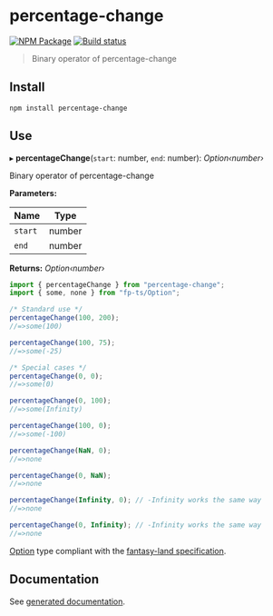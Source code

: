 # percentage-change

[![NPM Package][]](https://npmjs.org/package/percentage-change)
[![Build status][]](https://travis-ci.org/strong-roots-capital/percentage-change)

[npm package]: https://img.shields.io/npm/v/percentage-change.svg
[build status]: https://travis-ci.org/strong-roots-capital/percentage-change.svg?branch=master

> Binary operator of percentage-change

## Install

```shell
npm install percentage-change
```

## Use

▸ **percentageChange**(`start`: number, `end`: number): _Option‹number›_

Binary operator of percentage-change

**Parameters:**

| Name    | Type   |
| ------- | ------ |
| `start` | number |
| `end`   | number |

**Returns:** _Option‹number›_

```typescript
import { percentageChange } from "percentage-change";
import { some, none } from "fp-ts/Option";

/* Standard use */
percentageChange(100, 200);
//=>some(100)

percentageChange(100, 75);
//=>some(-25)

/* Special cases */
percentageChange(0, 0);
//=>some(0)

percentageChange(0, 100);
//=>some(Infinity)

percentageChange(100, 0);
//=>some(-100)

percentageChange(NaN, 0);
//=>none

percentageChange(0, NaN);
//=>none

percentageChange(Infinity, 0); // -Infinity works the same way
//=>none

percentageChange(0, Infinity); // -Infinity works the same way
//=>none
```

[Option] type compliant with the [fantasy-land specification].

[option]: https://gcanti.github.io/fp-ts/modules/Option.ts.html
[fantasy-land specification]: https://github.com/fantasyland/fantasy-land

## Documentation

See [generated documentation](doc/README.md).
